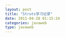 ```yaml
---
layout: post
title: "Struts学习记录"
date: 2011-04-28 01:15:24
categories: javaweb
type: javaweb
---
```


